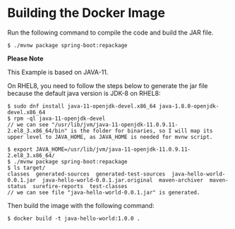 # Building the Docker Image

Run the following command to compile the code and build the JAR file.

```
$ ./mvnw package spring-boot:repackage
```

**Please Note**

This Example is based on JAVA-11.

On RHEL8, you need to follow the steps below to generate the jar file because the default java version is JDK-8 on RHEL8:
```
$ sudo dnf install java-11-openjdk-devel.x86_64 java-1.8.0-openjdk-devel.x86_64
$ rpm -ql java-11-openjdk-devel
// we can see "/usr/lib/jvm/java-11-openjdk-11.0.9.11-2.el8_3.x86_64/bin" is the folder for binaries, so I will map its upper level to JAVA_HOME, as JAVA_HOME is needed for mvnw script.

$ export JAVA_HOME=/usr/lib/jvm/java-11-openjdk-11.0.9.11-2.el8_3.x86_64/
$ ./mvnw package spring-boot:repackage
$ ls target/
classes  generated-sources  generated-test-sources  java-hello-world-0.0.1.jar  java-hello-world-0.0.1.jar.original  maven-archiver  maven-status  surefire-reports  test-classes
// we can see file "java-hello-world-0.0.1.jar" is generated.

```

Then build the image with the following command:

```
$ docker build -t java-hello-world:1.0.0 .
```
